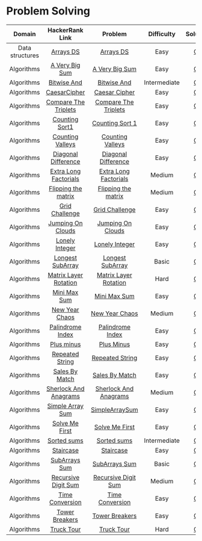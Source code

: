 # Problem Solving

|     Domain      |                                            HackerRank Link                                            |                                 Problem                                  |  Difficulty  |                                 Solution                                  |
|:---------------:|:-----------------------------------------------------------------------------------------------------:|:------------------------------------------------------------------------:|:------------:|:-------------------------------------------------------------------------:|
| Data structures |                 [Arrays DS](https://www.hackerrank.com/challenges/arrays-ds/problem)                  |             [Arrays DS](./ProblemSolving.Easy.ArraysDs.pdf)              |     Easy     |      [C#](../../src/HackerRankSolutions/ProblemSolving/ArraysDs.cs)       |
|   Algorithms    |            [A Very Big Sum](https://www.hackerrank.com/challenges/a-very-big-sum/problem)             |         [A Very Big Sum](./ProblemSolving.Easy.AVeryBigSum.pdf)          |     Easy     |     [C#](../../src/HackerRankSolutions/ProblemSolving/AVeryBigSum.cs)     |
|   Algorithms    | [Bitwise And](https://www.hackerrank.com/challenges/skills-verification/problem_solving_intermediate) |        [Bitwise And](./ProblemSolving.Intermediate.BitwiseAnd.md)        | Intermediate |     [C#](../../src/HackerRankSolutions/ProblemSolving/BitwiseAnd.cs)      |
|   Algorithms    |              [CaesarCipher](https://www.hackerrank.com/challenges/caesar-cipher/problem)              |         [Caesar Cipher](./ProblemSolving.Easy.CaesarCipher.pdf)          |     Easy     |    [C#](../../src/HackerRankSolutions/ProblemSolving/CaesarCipher.cs)     |
|   Algorithms    |      [Compare The Triplets](https://www.hackerrank.com/challenges/compare-the-triplets/problem)       |   [Compare The Triplets](./ProblemSolving.Easy.CompareTheTriplets.pdf)   |     Easy     | [C#](../../src/HackerRankSolutions/ProblemSolving/CompareTheTriplets.cs)  |
|   Algorithms    |             [Counting Sort1](https://www.hackerrank.com/challenges/countingsort1/problem)             |        [Counting Sort 1](./ProblemSolving.Easy.CountingSort1.pdf)        |     Easy     |    [C#](../../src/HackerRankSolutions/ProblemSolving/CountingSort.cs)     |
|   Algorithms    |          [Counting Valleys](https://www.hackerrank.com/challenges/counting-valleys/problem)           |      [Counting Valleys](./ProblemSolving.Easy.CountingValleys.pdf)       |     Easy     |   [C#](../../src/HackerRankSolutions/ProblemSolving/CountingValleys.cs)   |
|   Algorithms    |       [Diagonal Difference](https://www.hackerrank.com/challenges/diagonal-difference/problem)        |   [Diagonal Difference](./ProblemSolving.Easy.DiagonalDifference.pdf)    |     Easy     | [C#](../../src/HackerRankSolutions/ProblemSolving/DiagonalDifference.cs)  |
|   Algorithms    |     [Extra Long Factorials](https://www.hackerrank.com/challenges/extra-long-factorials/problem)      | [Extra Long Factorials](./ProblemSolving.Medium.ExtraLongFactorials.pdf) |    Medium    | [C#](../../src/HackerRankSolutions/ProblemSolving/ExtraLongFactorials.cs) |
|   Algorithms    |       [Flipping the matrix](https://www.hackerrank.com/challenges/flipping-the-matrix/problem)        |   [Flipping the matrix](./ProblemSolving.Medium.FlippingTheMatrix.pdf)   |    Medium    |   [C#](../../src/HackerRankSolutions/ProblemSolving/FlippingMatrix.cs)    |
|   Algorithms    |            [Grid Challenge](https://www.hackerrank.com/challenges/grid-challenge/problem)             |        [Grid Challenge](./ProblemSolving.Easy.GridChallenge.pdf)         |     Easy     |    [C#](../../src/HackerRankSolutions/ProblemSolving/GridChallenge.cs)    |
|   Algorithms    |         [Jumping On Clouds](https://www.hackerrank.com/challenges/jumping-on-clouds/problem)          |      [Jumping On Clouds](./ProblemSolving.Easy.JumpingOnClouds.pdf)      |     Easy     |   [C#](../../src/HackerRankSolutions/ProblemSolving/JumpingOnClouds.cs)   |
|   Algorithms    |            [Lonely Integer](https://www.hackerrank.com/challenges/lonely-integer/problem)             |        [Lonely Integer](./ProblemSolving.Easy.LonelyInteger.pdf)         |     Easy     |    [C#](../../src/HackerRankSolutions/ProblemSolving/LonelyInteger.cs)    |
|   Algorithms    |       [Longest SubArray](https://www.hackerrank.com/skills-verification/problem_solving_basic)        |      [Longest SubArray](./ProblemSolving.Basic.LongestSubArray.md)       |    Basic     |   [C#](../../src/HackerRankSolutions/ProblemSolving/LongestSubArray.cs)   |
|   Algorithms    |      [Matrix Layer Rotation](https://www.hackerrank.com/challenges/matrix-rotation-algo/problem)      |  [Matrix Layer Rotation](./ProblemSolving.Hard.MatrixLayerRotation.pdf)  |     Hard     | [C#](../../src/HackerRankSolutions/ProblemSolving/MatrixLayerRotation.cs) |
|   Algorithms    |              [Mini Max Sum](https://www.hackerrank.com/challenges/mini-max-sum/problem)               |           [Mini Max Sum](./ProblemSolving.Easy.MiniMaxSum.pdf)           |     Easy     |     [C#](../../src/HackerRankSolutions/ProblemSolving/MiniMaxSum.cs)      |
|   Algorithms    |            [New Year Chaos](https://www.hackerrank.com/challenges/new-year-chaos/problem)             |        [New Year Chaos](./ProblemSolving.Medium.NewYearChaos.pdf)        |    Medium    |    [C#](../../src/HackerRankSolutions/ProblemSolving/NewYearChaos.cs)     |
|   Algorithms    |          [Palindrome Index](https://www.hackerrank.com/challenges/palindrome-index/problem)           |      [Palindrome Index](./ProblemSolving.Easy.PalindromeIndex.pdf)       |     Easy     |   [C#](../../src/HackerRankSolutions/ProblemSolving/PalindromeIndex.cs)   |
|   Algorithms    |                [Plus minus](https://www.hackerrank.com/challenges/plus-minus/problem)                 |            [Plus Minus](./ProblemSolving.Easy.PlusMinus.pdf)             |     Easy     |      [C#](../../src/HackerRankSolutions/ProblemSolving/PlusMinus.cs)      |
|   Algorithms    |           [Repeated String](https://www.hackerrank.com/challenges/repeated-string/problem)            |       [Repeated String](./ProblemSolving.Easy.RepeatedString.pdf)        |     Easy     |   [C#](../../src/HackerRankSolutions/ProblemSolving/RepeatedString.cs)    |
|   Algorithms    |            [Sales By Match](https://www.hackerrank.com/challenges/sales-by-match/problem)             |         [Sales By Match](./ProblemSolving.Easy.SalesByMatch.pdf)         |     Easy     |    [C#](../../src/HackerRankSolutions/ProblemSolving/SalesByMatch.cs)     |
|   Algorithms    |         [Sherlock And Anagrams](https://www.hackerrank.com/challenges/solve-me-first/problem)         | [Sherlock And Anagrams](./ProblemSolving.Medium.SherlockAndAnagrams.pdf) |    Medium    | [C#](../../src/HackerRankSolutions/ProblemSolving/SherlockAndAnagrams.cs) |
|   Algorithms    |          [Simple Array Sum](https://www.hackerrank.com/challenges/simple-array-sum/problem)           |        [SimpleArraySum](./ProblemSolving.Easy.SimpleArraySum.pdf)        |     Easy     |   [C#](../../src/HackerRankSolutions/ProblemSolving/SimpleArraySum.cs)    |
|   Algorithms    |            [Solve Me First](https://www.hackerrank.com/challenges/solve-me-first/problem)             |         [Solve Me First](./ProblemSolving.Easy.SolveMeFirst.pdf)         |     Easy     |    [C#](../../src/HackerRankSolutions/ProblemSolving/SolveMeFirst.cs)     |
|   Algorithms    |      [Sorted sums](https://www.hackerrank.com/skills-verification/problem_solving_intermediate)       |        [Sorted sums](./ProblemSolving.Intermediate.SortedSums.md)        | Intermediate |     [C#](../../src/HackerRankSolutions/ProblemSolving/SortedSums.cs)      |
|   Algorithms    |                 [Staircase](https://www.hackerrank.com/challenges/staircase/problem)                  |             [Staircase](./ProblemSolving.Easy.Staircase.pdf)             |     Easy     |      [C#](../../src/HackerRankSolutions/ProblemSolving/StairCase.cs)      |
|   Algorithms    |         [SubArrays Sum](https://www.hackerrank.com/skills-verification/problem_solving_basic)         |         [SubArrays Sum](./ProblemSolving.Basic.SubArraysSum.md)          |    Basic     |    [C#](../../src/HackerRankSolutions/ProblemSolving/SubArraysSum.cs)     |
|   Algorithms    |      [Recursive Digit Sum]((https://www.hackerrank.com/challenges/recursive-digit-sum/problem))       |   [Recursive Digit Sum](./ProblemSolving.Medium.RecursiveDigitSum.pdf)   |    Medium    |     [C#](../../src/HackerRankSolutions/ProblemSolving/SuperDigit.cs)      |
|   Algorithms    |           [Time Conversion](https://www.hackerrank.com/challenges/time-conversion/problem)            |       [Time Conversion](./ProblemSolving.Easy.TimeConversion.pdf)        |     Easy     |   [C#](../../src/HackerRankSolutions/ProblemSolving/TimeConversion.cs)    |
|   Algorithms    |             [Tower Breakers](https://www.hackerrank.com/challenges/time-breakers/problem)             |        [Tower Breakers](./ProblemSolving.Easy.TowerBreakers.pdf)         |     Easy     |    [C#](../../src/HackerRankSolutions/ProblemSolving/TowerBreakers.cs)    |
|   Algorithms    |                [Truck Tour](https://www.hackerrank.com/challenges/truck-tour/problem)                 |            [Truck Tour](./ProblemSolving.Hard.TruckTour.pdf)             |     Hard     |      [C#](../../src/HackerRankSolutions/ProblemSolving/TruckTour.cs)      |